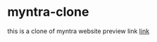 # myntra-clone
this is a clone of myntra website
preview link [link](https://iamsujitroy.github.io/myntra-clone/)
